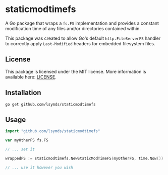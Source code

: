 # staticmodtimefs

A Go package that wraps a `fs.FS` implementation and provides a constant modification time of any files and/or directories
contained within.

This package was created to allow Go's default `http.FileServerFS` handler to correctly apply `Last-Modified` headers
for embedded filesystem files.

## License

This package is licensed under the MIT license. More information is available here: [LICENSE](/LICENSE).

## Installation

`go get github.com/lsymds/staticmodtimefs`

## Usage

```go
import "github.com/lsymds/staticmodtimefs"

var myOtherFS fs.FS

// ... set it

wrappedFS := staticmodtimefs.NewStaticModTimeFS(myOtherFS, time.Now())

// ... use it however you wish
```
